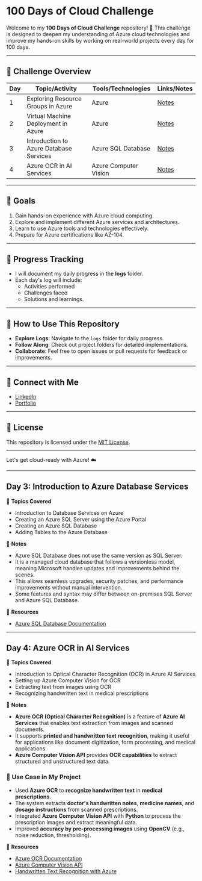 # 100 Days of Cloud Challenge

Welcome to my **100 Days of Cloud Challenge** repository! 🚀 This challenge is designed to deepen my understanding of Azure cloud technologies and improve my hands-on skills by working on real-world projects every day for 100 days.

---

## 📅 Challenge Overview

| Day | Topic/Activity                           | Tools/Technologies     | Links/Notes         |
|-----|------------------------------------------|-----------------------|---------------------|
| 1   | Exploring Resource Groups in Azure       | Azure                 | [Notes](./Day-1.md) |
| 2   | Virtual Machine Deployment in Azure      | Azure                 | [Notes](./Day-2.md) |
| 3   | Introduction to Azure Database Services  | Azure SQL Database    | [Notes](./Day-3.md) |
| 4   | Azure OCR in AI Services                 | Azure Computer Vision | [Notes](./Day-4.md) |

---

## 🌟 Goals
1. Gain hands-on experience with Azure cloud computing.
2. Explore and implement different Azure services and architectures.
3. Learn to use Azure tools and technologies effectively.
4. Prepare for Azure certifications like AZ-104.

---

## 📖 Progress Tracking
- I will document my daily progress in the **logs** folder.
- Each day's log will include:
  - Activities performed
  - Challenges faced
  - Solutions and learnings.

---

## 🚀 How to Use This Repository
- **Explore Logs**: Navigate to the `logs` folder for daily progress.
- **Follow Along**: Check out project folders for detailed implementations.
- **Collaborate**: Feel free to open issues or pull requests for feedback or improvements.

---

## 🤝 Connect with Me
- [LinkedIn](https://www.linkedin.com/in/jms-luck/)
- [Portfolio](https://your-portfolio.com)

---

## 📜 License
This repository is licensed under the [MIT License](./LICENSE).

---

Let's get cloud-ready with Azure! ☁️

---

## Day 3: Introduction to Azure Database Services

📌 **Topics Covered**
- Introduction to Database Services on Azure
- Creating an Azure SQL Server using the Azure Portal
- Creating an Azure SQL Database
- Adding Tables to the Azure Database

📝 **Notes**
- Azure SQL Database does not use the same version as SQL Server.
- It is a managed cloud database that follows a versionless model, meaning Microsoft handles updates and improvements behind the scenes.
- This allows seamless upgrades, security patches, and performance improvements without manual intervention.
- Some features and syntax may differ between on-premises SQL Server and Azure SQL Database.

🔗 **Resources**
- [Azure SQL Database Documentation](https://learn.microsoft.com/en-us/azure/azure-sql/)

---

## Day 4: Azure OCR in AI Services

📌 **Topics Covered**
- Introduction to Optical Character Recognition (OCR) in Azure AI Services
- Setting up Azure Computer Vision for OCR
- Extracting text from images using OCR
- Recognizing handwritten text in medical prescriptions

📝 **Notes**
- **Azure OCR (Optical Character Recognition)** is a feature of **Azure AI Services** that enables text extraction from images and scanned documents.
- It supports **printed and handwritten text recognition**, making it useful for applications like document digitization, form processing, and medical applications.
- **Azure Computer Vision API** provides **OCR capabilities** to extract structured and unstructured text data.

### 🏥 **Use Case in My Project**
- Used **Azure OCR** to **recognize handwritten text** in **medical prescriptions**.
- The system extracts **doctor's handwritten notes**, **medicine names**, and **dosage instructions** from scanned prescriptions.
- Integrated **Azure Computer Vision API** with **Python** to process the prescription images and extract meaningful data.
- Improved **accuracy by pre-processing images** using **OpenCV** (e.g., noise reduction, thresholding).

🔗 **Resources**
- [Azure OCR Documentation](https://learn.microsoft.com/en-us/azure/cognitive-services/computer-vision/overview-ocr)
- [Azure Computer Vision API](https://learn.microsoft.com/en-us/azure/ai-services/computer-vision/)
- [Handwritten Text Recognition with Azure](https://learn.microsoft.com/en-us/azure/cognitive-services/computer-vision/concept-handwriting)
